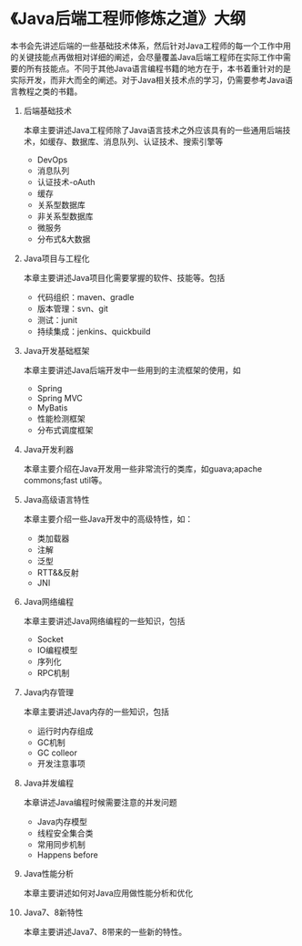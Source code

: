 # 《Java后端工程师修炼之道》大纲

本书会先讲述后端的一些基础技术体系，然后针对Java工程师的每一个工作中用的关键技能点再做相对详细的阐述，会尽量覆盖Java后端工程师在实际工作中需要的所有技能点。不同于其他Java语言编程书籍的地方在于，本书着重针对的是实际开发，而非大而全的阐述。对于Java相关技术点的学习，仍需要参考Java语言教程之类的书籍。

1. 后端基础技术

	本章主要讲述Java工程师除了Java语言技术之外应该具有的一些通用后端技术，如缓存、数据库、消息队列、认证技术、搜索引擎等

	- DevOps
	- 消息队列
	- 认证技术-oAuth
	- 缓存
	- 关系型数据库
	- 非关系型数据库
	- 微服务
	- 分布式&大数据

2. Java项目与工程化

	本章主要讲述Java项目化需要掌握的软件、技能等。包括

	- 代码组织：maven、gradle
	- 版本管理：svn、git
	- 测试：junit
	- 持续集成：jenkins、quickbuild

3. Java开发基础框架
 
	本章主要讲述Java后端开发中一些用到的主流框架的使用，如

	- Spring
	- Spring MVC
	- MyBatis
	- 性能检测框架
	- 分布式调度框架

4. Java开发利器

	本章主要介绍在Java开发用一些非常流行的类库，如guava;apache commons;fast util等。

5. Java高级语言特性

	本章主要介绍一些Java开发中的高级特性，如：

	- 类加载器
	- 注解
	- 泛型
	- RTT&&反射
	- JNI

6. Java网络编程

	本章主要讲述Java网络编程的一些知识，包括

	- Socket
	- IO编程模型
	- 序列化
	- RPC机制

7. Java内存管理

	本章主要讲述Java内存的一些知识，包括

	- 运行时内存组成
	- GC机制
	- GC colleor
	- 开发注意事项

8. Java并发编程

	本章讲述Java编程时候需要注意的并发问题

	- Java内存模型
	- 线程安全集合类
	- 常用同步机制
	- Happens before

9. Java性能分析

	本章主要讲述如何对Java应用做性能分析和优化

10. Java7、8新特性

	本章主要讲述Java7、8带来的一些新的特性。